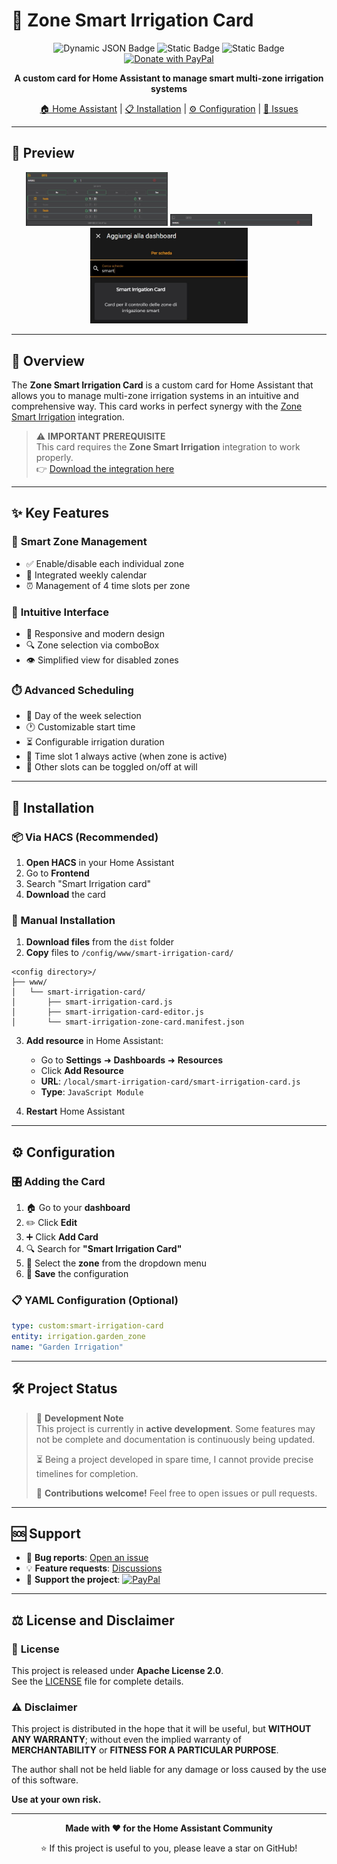# 🌱 Zone Smart Irrigation Card

<div align="center">
  
![Dynamic JSON Badge](https://img.shields.io/badge/dynamic/json?url=https%3A%2F%2Fraw.githubusercontent.com%2Fmarcorm69%2Fsmart-irrigation-card%2Frefs%2Fheads%2Fmain%2Fcustom_elements.json&query=%24.version&style=flat&label=VERSION&color=brightgreen)
![Static Badge](https://img.shields.io/badge/LICENSE-Apache%20License%202.0-green?style=flat&logo=opensourceinitiative&logoColor=%23ffffff)
![Static Badge](https://img.shields.io/badge/HACS-DEFAULT-41BDF5?style=flat&logo=homeassistantcommunitystore&logoColor=white)
[![Donate with PayPal](https://img.shields.io/badge/DONATE-PAYPAL-00457C?style=flat&logo=paypal&logoColor=white)](https://www.paypal.com/donate/?business=48MF452S8876J&currency_code=EUR)

**A custom card for Home Assistant to manage smart multi-zone irrigation systems**

[🏠 Home Assistant](https://www.home-assistant.io/) | [📋 Installation](#-installation) | [⚙️ Configuration](#%EF%B8%8F-configuration) | [🐛 Issues](https://github.com/marcorm69/smart-irrigation-card/issues)

</div>

---

## 📸 Preview

<div align="center">
  <img src="images/screen.jpg" alt="Active card" width="45%">
  <img src="images/screen_off.jpg" alt="Inactive card" width="45%">
</div>

<div align="center">
  <img src="images/search_card.jpg" alt="Card search" width="50%">
</div>

---

## 🎯 Overview

The **Zone Smart Irrigation Card** is a custom card for Home Assistant that allows you to manage multi-zone irrigation systems in an intuitive and comprehensive way. This card works in perfect synergy with the [Zone Smart Irrigation](https://github.com/marcorm69/zone-smart-irrigation) integration.

> ⚠️ **IMPORTANT PREREQUISITE**  
> This card requires the **Zone Smart Irrigation** integration to work properly.  
> 👉 [Download the integration here](https://github.com/marcorm69/zone-smart-irrigation)

---

## ✨ Key Features

### 🔧 **Smart Zone Management**
- ✅ Enable/disable each individual zone
- 📅 Integrated weekly calendar
- ⏰ Management of 4 time slots per zone

### 📱 **Intuitive Interface**
- 🎨 Responsive and modern design
- 🔍 Zone selection via comboBox
- 👁️ Simplified view for disabled zones

### ⏱️ **Advanced Scheduling**
- 📆 Day of the week selection
- 🕐 Customizable start time
- ⏳ Configurable irrigation duration
- 🎯 Time slot 1 always active (when zone is active)
- 🔀 Other slots can be toggled on/off at will

---

## 🚀 Installation

### 📦 Via HACS (Recommended)

1. **Open HACS** in your Home Assistant
2. Go to **Frontend**
3. Search "Smart Irrigation card"
7. **Download** the card


### 🔧 Manual Installation

1. **Download files** from the `dist` folder
2. **Copy** files to `/config/www/smart-irrigation-card/`

```
<config directory>/
├── www/
│   └── smart-irrigation-card/
│       ├── smart-irrigation-card.js
│       ├── smart-irrigation-card-editor.js
│       └── smart-irrigation-zone-card.manifest.json
```

3. **Add resource** in Home Assistant:
   - Go to **Settings** ➜ **Dashboards** ➜ **Resources**
   - Click **Add Resource**
   - **URL**: `/local/smart-irrigation-card/smart-irrigation-card.js`
   - **Type**: `JavaScript Module`

4. **Restart** Home Assistant

---

## ⚙️ Configuration

### 🎛️ **Adding the Card**

1. 🏠 Go to your **dashboard**
2. ✏️ Click **Edit**
3. ➕ Click **Add Card**
4. 🔍 Search for **"Smart Irrigation Card"**
5. 🎯 Select the **zone** from the dropdown menu
6. 💾 **Save** the configuration

### 📋 **YAML Configuration (Optional)**

```yaml
type: custom:smart-irrigation-card
entity: irrigation.garden_zone
name: "Garden Irrigation"
```

---

## 🛠️ Project Status

> 📝 **Development Note**  
> This project is currently in **active development**. Some features may not be complete and documentation is continuously being updated.
> 
> ⏳ Being a project developed in spare time, I cannot provide precise timelines for completion.
> 
> 🤝 **Contributions welcome!** Feel free to open issues or pull requests.

---

## 🆘 Support

- 🐛 **Bug reports**: [Open an issue](https://github.com/marcorm69/smart-irrigation-card/issues)
- 💡 **Feature requests**: [Discussions](https://github.com/marcorm69/smart-irrigation-card/discussions)
- 💖 **Support the project**: [![PayPal](https://img.shields.io/badge/PayPal-Donate-blue)](https://www.paypal.com/donate/?business=48MF452S8876J&currency_code=EUR)

---

## ⚖️ License and Disclaimer

### 📄 **License**
This project is released under **Apache License 2.0**.  
See the [LICENSE](LICENSE) file for complete details.

### ⚠️ **Disclaimer**
This project is distributed in the hope that it will be useful, but **WITHOUT ANY WARRANTY**; without even the implied warranty of **MERCHANTABILITY** or **FITNESS FOR A PARTICULAR PURPOSE**.

The author shall not be held liable for any damage or loss caused by the use of this software.

**Use at your own risk.**

---

<div align="center">

**Made with ❤️ for the Home Assistant Community**

⭐ If this project is useful to you, please leave a star on GitHub!

</div>
